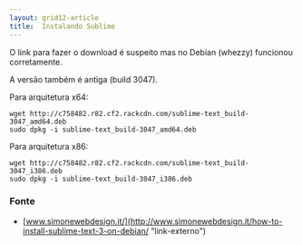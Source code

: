 ```yaml
---
layout: grid12-article
title:  Instalando Sublime
---
```



O link para fazer o download é suspeito mas no Debian (whezzy) funcionou corretamente.

A versão também é antiga (build 3047).

Para arquitetura x64:

    wget http://c758482.r82.cf2.rackcdn.com/sublime-text_build-3047_amd64.deb
    sudo dpkg -i sublime-text_build-3047_amd64.deb

Para arquitetura x86:

    wget http://c758482.r82.cf2.rackcdn.com/sublime-text_build-3047_i386.deb
    sudo dpkg -i sublime-text_build-3047_i386.deb



### Fonte

- [www.simonewebdesign.it/](http://www.simonewebdesign.it/how-to-install-sublime-text-3-on-debian/ "link-externo")
